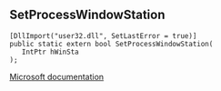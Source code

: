 ## SetProcessWindowStation

```
[DllImport("user32.dll", SetLastError = true)]
public static extern bool SetProcessWindowStation(
   IntPtr hWinSta
);
```

[Microsoft documentation](https://docs.microsoft.com/en-us/windows/win32/api/winuser/nf-winuser-setprocesswindowstation)
